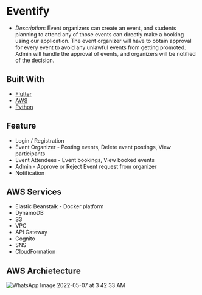 # Eventify

* *Description*: Event organizers can create an event, and students planning to attend any of those events can directly make a booking using our application. The event organizer will have to obtain approval for every event to avoid any unlawful events from getting promoted. Admin will handle the approval of events, and organizers will be notified of the decision.   

## Built With

* [Flutter](https://flutter.dev/)
* [AWS](https://aws.amazon.com/)
* [Python](https://www.python.org/)

## Feature

* Login / Registration 
* Event Organizer - Posting events, Delete event postings, View participants
* Event Attendees - Event bookings, View booked events
* Admin - Approve or Reject Event request from organizer
* Notification


## AWS Services

* Elastic Beanstalk -  Docker platform
* DynamoDB
* S3 
* VPC
* API Gateway
* Cognito
* SNS
* CloudFormation

## AWS Archietecture
![WhatsApp Image 2022-05-07 at 3 42 33 AM](https://user-images.githubusercontent.com/39332393/167243151-1b2c9002-eebe-43e2-8b23-e287eb29a233.jpeg)



